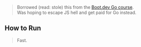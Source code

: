 > Borrowed (read: stole) this from the [Boot.dev Go course](https://boot.dev).  
> Was hoping to escape JS hell and get paid for Go instead.

## How to Run
> Fast.
